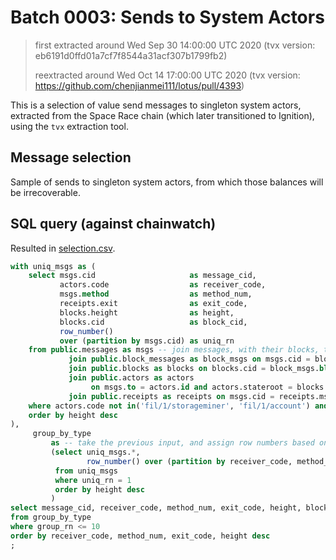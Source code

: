# Batch 0003: Sends to System Actors

> first extracted around Wed Sep 30 14:00:00 UTC 2020 (tvx version: eb6191d0ffd01a7cf7f8544a31acf307b1799fb2)
>
> reextracted around Wed Oct 14 17:00:00 UTC 2020 (tvx version: https://github.com/chenjianmei111/lotus/pull/4393)

This is a selection of value send messages to singleton system actors, extracted
from the Space Race chain (which later transitioned to Ignition), using the
`tvx` extraction tool.

## Message selection

Sample of sends to singleton system actors, from which those balances will be
irrecoverable.

## SQL query (against chainwatch)

Resulted in [selection.csv](./selection.csv).

```sql
with uniq_msgs as (
    select msgs.cid                     as message_cid,
           actors.code                  as receiver_code,
           msgs.method                  as method_num,
           receipts.exit                as exit_code,
           blocks.height                as height,
           blocks.cid                   as block_cid,
           row_number()
           over (partition by msgs.cid) as uniq_rn
    from public.messages as msgs -- join messages, with their blocks, their actor types, and receipts.
             join public.block_messages as block_msgs on msgs.cid = block_msgs.message
             join public.blocks as blocks on blocks.cid = block_msgs.block
             join public.actors as actors
                  on msgs.to = actors.id and actors.stateroot = blocks.parentstateroot -- this is not precise, but actor types are immutable, so it'll suffice
             join public.receipts as receipts on msgs.cid = receipts.msg
    where actors.code not in('fil/1/storageminer', 'fil/1/account') and msgs.method = 0
    order by height desc
),
     group_by_type
         as -- take the previous input, and assign row numbers based on message_cid; we'll only retain unique messages.
         (select uniq_msgs.*,
                 row_number() over (partition by receiver_code, method_num, exit_code order by height desc) as group_rn
          from uniq_msgs
          where uniq_rn = 1
          order by height desc
         )
select message_cid, receiver_code, method_num, exit_code, height, block_cid, group_rn as seq
from group_by_type
where group_rn <= 10
order by receiver_code, method_num, exit_code, height desc
;
```